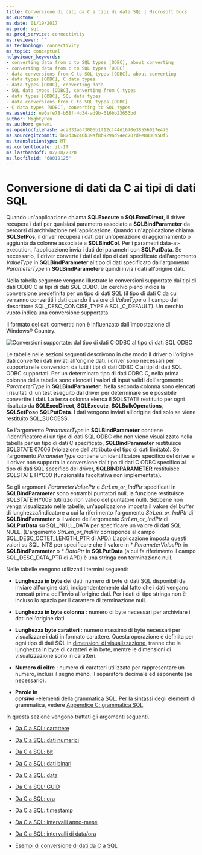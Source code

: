 ```yaml
---
title: Conversione di dati da C a tipi di dati SQL | Microsoft Docs
ms.custom: ''
ms.date: 01/19/2017
ms.prod: sql
ms.prod_service: connectivity
ms.reviewer: ''
ms.technology: connectivity
ms.topic: conceptual
helpviewer_keywords:
- converting data from c to SQL types [ODBC], about converting
- converting data from c to SQL types [ODBC]
- data conversions from C to SQL types [ODBC], about converting
- data types [ODBC], C data types
- data types [ODBC], converting data
- SQL data types [ODBC], converting from C types
- data types [ODBC], SQL data types
- data conversions from C to SQL types [ODBC]
- C data types [ODBC], converting to SQL types
ms.assetid: ee0afe78-b58f-4d34-ad9b-616bb23653bd
author: MightyPen
ms.author: genemi
ms.openlocfilehash: aca333a6f3006b1f12cf44d1670e38556027e476
ms.sourcegitcommit: b87d36c46b39af8b929ad94ec707dee8800950f5
ms.translationtype: MT
ms.contentlocale: it-IT
ms.lasthandoff: 02/08/2020
ms.locfileid: "68019125"
---
```

# <a name="converting-data-from-c-to-sql-data-types"></a>Conversione di dati da C ai tipi di dati SQL
Quando un'applicazione chiama **SQLExecute** o **SQLExecDirect**, il driver recupera i dati per qualsiasi parametro associato a **SQLBindParameter** da percorsi di archiviazione nell'applicazione. Quando un'applicazione chiama **SQLSetPos**, il driver recupera i dati per un'operazione di aggiornamento o aggiunta da colonne associate a **SQLBindCol**. Per i parametri data-at-execution, l'applicazione invia i dati dei parametri con **SQLPutData**. Se necessario, il driver converte i dati dal tipo di dati specificato dall'argomento *ValueType* in **SQLBindParameter** al tipo di dati specificato dall'argomento *ParameterType* in **SQLBindParameter**e quindi invia i dati all'origine dati.  
  
 Nella tabella seguente vengono illustrate le conversioni supportate dai tipi di dati ODBC C ai tipi di dati SQL ODBC. Un cerchio pieno indica la conversione predefinita per un tipo di dati SQL (il tipo di dati C da cui verranno convertiti i dati quando il valore di *ValueType* o il campo del descrittore SQL_DESC_CONCISE_TYPE è SQL_C_DEFAULT). Un cerchio vuoto indica una conversione supportata.  
  
 Il formato dei dati convertiti non è influenzato dall'impostazione di Windows® Country.  
  
 ![Conversioni supportate: dal tipo di dati C ODBC al tipo di dati SQL ODBC](../../../odbc/reference/appendixes/media/apd1b.gif "apd1b")  
  
 Le tabelle nelle sezioni seguenti descrivono in che modo il driver o l'origine dati converte i dati inviati all'origine dati. i driver sono necessari per supportare le conversioni da tutti i tipi di dati ODBC C ai tipi di dati SQL ODBC supportati. Per un determinato tipo di dati ODBC C, nella prima colonna della tabella sono elencati i valori di input validi dell'argomento *ParameterType* in **SQLBindParameter**. Nella seconda colonna sono elencati i risultati di un test eseguito dal driver per determinare se è possibile convertire i dati. La terza colonna elenca il SQLSTATE restituito per ogni risultato da **SQLExecDirect**, **SQLExecute**, **SQLBulkOperations**, **SQLSetPos**o **SQLPutData**. I dati vengono inviati all'origine dati solo se viene restituito SQL_SUCCESS.  
  
 Se l'argomento *ParameterType* in **SQLBindParameter** contiene l'identificatore di un tipo di dati SQL ODBC che non viene visualizzato nella tabella per un tipo di dati C specificato, **SQLBindParameter** restituisce SQLSTATE 07006 (violazione dell'attributo del tipo di dati limitato). Se l'argomento *ParameterType* contiene un identificatore specifico del driver e il driver non supporta la conversione dal tipo di dati C ODBC specifico al tipo di dati SQL specifico del driver, **SQLBINDPARAMETER** restituisce SQLSTATE HYC00 (funzionalità facoltativa non implementata).  
  
 Se gli argomenti *ParameterValuePtr* e *StrLen_or_IndPtr* specificati in **SQLBindParameter** sono entrambi puntatori null, la funzione restituisce SQLSTATE HY009 (utilizzo non valido del puntatore null). Sebbene non venga visualizzato nelle tabelle, un'applicazione imposta il valore del buffer di lunghezza/indicatore a cui fa riferimento l'argomento *StrLen_or_IndPtr* di **SQLBindParameter** o il valore dell'argomento *StrLen_or_IndPtr* di **SQLPutData** su SQL_NULL_DATA per specificare un valore di dati SQL NULL. (L'argomento *StrLen_or_IndPtr* corrisponde al campo SQL_DESC_OCTET_LENGTH_PTR di APD.) L'applicazione imposta questi valori su SQL_NTS per specificare che il valore in \* *ParameterValuePtr* in **SQLBindParameter** o \* *DataPtr* in **SQLPutData** (a cui fa riferimento il campo SQL_DESC_DATA_PTR di APD) è una stringa con terminazione null.  
  
 Nelle tabelle vengono utilizzati i termini seguenti:  
  
-   **Lunghezza in byte dei** dati: numero di byte di dati SQL disponibili da inviare all'origine dati, indipendentemente dal fatto che i dati vengano troncati prima dell'invio all'origine dati. Per i dati di tipo stringa non è incluso lo spazio per il carattere di terminazione null.  
  
-   **Lunghezza in byte colonna** : numero di byte necessari per archiviare i dati nell'origine dati.  
  
-   **Lunghezza byte caratteri** : numero massimo di byte necessari per visualizzare i dati in formato carattere. Questa operazione è definita per ogni tipo di dati SQL in [dimensioni di visualizzazione](../../../odbc/reference/appendixes/display-size.md), tranne che la lunghezza in byte di caratteri è in byte, mentre le dimensioni di visualizzazione sono in caratteri.  
  
-   **Numero di cifre** : numero di caratteri utilizzato per rappresentare un numero, inclusi il segno meno, il separatore decimale ed esponente (se necessario).  
  
-   **Parole in**   
     ***corsivo*** -elementi della grammatica SQL. Per la sintassi degli elementi di grammatica, vedere [Appendice C: grammatica SQL](../../../odbc/reference/appendixes/appendix-c-sql-grammar.md).  
  
 In questa sezione vengono trattati gli argomenti seguenti.  
  
-   [Da C a SQL: carattere](../../../odbc/reference/appendixes/c-to-sql-character.md)  
  
-   [Da C a SQL: dati numerici](../../../odbc/reference/appendixes/c-to-sql-numeric.md)  
  
-   [Da C a SQL: bit](../../../odbc/reference/appendixes/c-to-sql-bit.md)  
  
-   [Da C a SQL: dati binari](../../../odbc/reference/appendixes/c-to-sql-binary.md)  
  
-   [Da C a SQL: data](../../../odbc/reference/appendixes/c-to-sql-date.md)  
  
-   [Da C a SQL: GUID](../../../odbc/reference/appendixes/c-to-sql-guid.md)  
  
-   [Da C a SQL: ora](../../../odbc/reference/appendixes/c-to-sql-time.md)  
  
-   [Da C a SQL: timestamp](../../../odbc/reference/appendixes/c-to-sql-timestamp.md)  
  
-   [Da C a SQL: intervalli anno-mese](../../../odbc/reference/appendixes/c-to-sql-year-month-intervals.md)  
  
-   [Da C a SQL: intervalli di data/ora](../../../odbc/reference/appendixes/c-to-sql-day-time-intervals.md)  
  
-   [Esempi di conversione di dati da C a SQL](../../../odbc/reference/appendixes/c-to-sql-data-conversion-examples.md)
